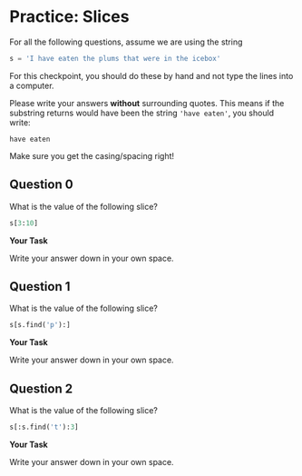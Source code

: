# <i class="far fa-edit fa-fw"></i> Practice: Slices

For all the following questions, assume we are using the string

```python
s = 'I have eaten the plums that were in the icebox'
```

For this checkpoint, you should do these by hand and not type the lines into a computer.

Please write your answers **without** surrounding quotes. This means if the substring returns would have been the string `'have eaten'`, you should write:

```text
have eaten
```

Make sure you get the casing/spacing right!

## Question 0

What is the value of the following slice?

```python
s[3:10]
```

**<i class="far fa-edit fa-fw"></i> Your Task**

Write your answer down in your own space.

## Question 1

What is the value of the following slice?

```python
s[s.find('p'):]
```

**<i class="far fa-edit fa-fw"></i> Your Task**

Write your answer down in your own space.

## Question 2

What is the value of the following slice?

```python
s[:s.find('t'):3]
```

**<i class="far fa-edit fa-fw"></i> Your Task**

Write your answer down in your own space.
